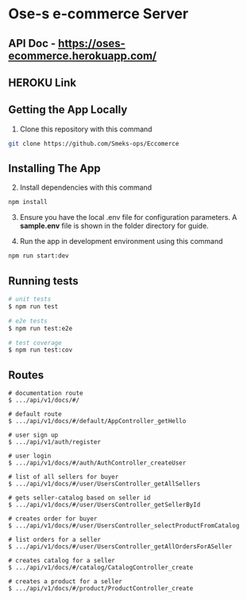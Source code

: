 # Ose-s e-commerce Server

## API Doc - https://oses-ecommerce.herokuapp.com/

## HEROKU Link

## Getting the App Locally

1. Clone this repository with this command
```bash
git clone https://github.com/Smeks-ops/Eccomerce
```

## Installing The App

2. Install dependencies with this command
```bash
npm install
```

3. Ensure you have the local .env file for configuration parameters. A **sample.env** file is shown in the folder directory for guide.

4. Run the app in development environment using this command
```bash
npm run start:dev
```

## Running tests

```bash
# unit tests
$ npm run test

# e2e tests
$ npm run test:e2e

# test coverage
$ npm run test:cov
```
## Routes

```
# documentation route
$ .../api/v1/docs/#/

# default route
$ .../api/v1/docs/#/default/AppController_getHello

# user sign up
$ .../api/v1/auth/register

# user login
$ .../api/v1/docs/#/auth/AuthController_createUser

# list of all sellers for buyer
$ .../api/v1/docs/#/user/UsersController_getAllSellers

# gets seller-catalog based on seller id
$ .../api/v1/docs/#/user/UsersController_getSellerById

# creates order for buyer
$ .../api/v1/docs/#/user/UsersController_selectProductFromCatalog

# list orders for a seller
$ .../api/v1/docs/#/user/UsersController_getAllOrdersForASeller

# creates catalog for a seller 
$ .../api/v1/docs/#/catalog/CatalogController_create

# creates a product for a seller
$ .../api/v1/docs/#/product/ProductController_create

```
